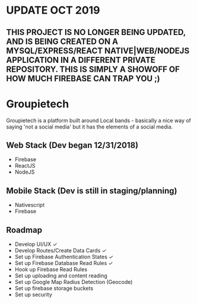 # UPDATE OCT 2019
## THIS PROJECT IS NO LONGER BEING UPDATED, AND IS BEING CREATED ON A MYSQL/EXPRESS/REACT NATIVE|WEB/NODEJS APPLICATION IN A DIFFERENT PRIVATE REPOSITORY. THIS IS SIMPLY A SHOWOFF OF HOW MUCH FIREBASE CAN TRAP YOU ;)

# Groupietech

Groupietech is a platform built around Local bands - basically a nice way of saying 'not a social media' but it has the elements of a social media.

## Web Stack (Dev began 12/31/2018)
- Firebase
- ReactJS
- NodeJS


## Mobile Stack (Dev is still in staging/planning)
- Nativescript
- Firebase


## Roadmap
- Develop UI/UX ✓
- Develop Routes/Create Data Cards ✓
- Set up Firebase Authentication States ✓
- Set up Firebase Database Read Rules ✓
- Hook up Firebase Read Rules
- Set up uploading and content reading
- Set up Google Map Radius Detection (Geocode)
- Set up firebase storage buckets
- Set up security
